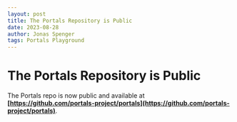 ```yaml
---
layout: post
title: The Portals Repository is Public
date: 2023-08-28
author: Jonas Spenger
tags: Portals Playground
---
```


# The Portals Repository is Public

The Portals repo is now public and available at **[https://github.com/portals-project/portals](https://github.com/portals-project/portals)**.
